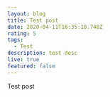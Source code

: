 ```yaml
---
layout: blog
title: Test post
date: 2020-04-11T16:35:18.748Z
rating: 5
tags:
  - Test
description: test desc
live: true
featured: false
---
```

Test post